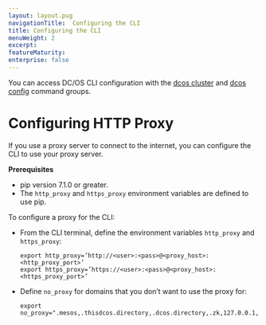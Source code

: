 ```yaml
---
layout: layout.pug
navigationTitle:  Configuring the CLI
title: Configuring the CLI
menuWeight: 2
excerpt:
featureMaturity:
enterprise: false
---
```


<!-- This source repo for this topic is https://github.com/dcos/dcos-docs -->


You can access DC/OS CLI configuration with the [dcos cluster](/1.11/cli/command-reference/dcos-cluster/) and [dcos config](/1.11/cli/command-reference/dcos-config/) command groups.


# Configuring HTTP Proxy

If you use a proxy server to connect to the internet, you can configure the CLI to use your proxy server.

**Prerequisites**

*   pip version 7.1.0 or greater.
*   The `http_proxy` and `https_proxy` environment variables are defined to use pip.

To configure a proxy for the CLI:

*   From the CLI terminal, define the environment variables `http_proxy` and `https_proxy`:

        export http_proxy=’http://<user>:<pass>@<proxy_host>:<http_proxy_port>’
        export https_proxy=’https://<user>:<pass>@<proxy_host>:<https_proxy_port>’


*   Define `no_proxy` for domains that you don’t want to use the proxy for:

        export no_proxy=".mesos,.thisdcos.directory,.dcos.directory,.zk,127.0.0.1,localhost,foo.bar.com,.baz.com”
